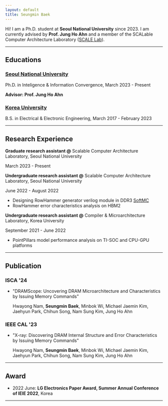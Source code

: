 ```yaml
---
layout: default
title: Seungmin Baek
---
```


Hi! I am a Ph.D. student at **Seoul National University** since 2023. I am currently advised by **Prof. Jung Ho Ahn** and a member of the SCALable Computer Architecture Laboratory ([SCALE Lab]).

[SCALE Lab]: https://scale.snu.ac.kr/

---

## Educations
### <u>Seoul National University</u>

Ph.D. in Inteligence & Information Convergence, March 2023 - Present

**Advisor: Prof. Jung Ho Ahn**

### <u>Korea University</u>

B.S. in Electrical & Electronic Engineering, March 2017 - February 2023

---

## Research Experience

**Graduate research assistant @** Scalable Computer Architecture Laboratory, Seoul National University

March 2023 - Present

**Undergraduate research assistant @** Scalable Computer Architecture Laboratory, Seoul National University

June 2022 - August 2022

- Designing RowHammer generator verilog module in DDR3 [SoftMC]
- RowHammer error characteristics analysis on HBM2

**Undergraduate research assistant @** Compiler & Microarchitecture Laboratory, Korea University

September 2021 - June 2022

- PointPillars model performance analysis on TI-SOC and CPU-GPU platforms

[SoftMC]: https://github.com/CMU-SAFARI/SoftMC

---

## Publication

### ISCA '24
- \"DRAMScope: Uncovering DRAM Microarchitecture and Characteristics by Issuing Memory Commands\"
  
  Hwayong Nam, **Seungmin Baek**, Minbok Wi, Michael Jaemin Kim, Jaehyun Park, Chihun Song, Nam Sung Kim, Jung Ho Ahn

### IEEE CAL '23
- \"X-ray: Discovering DRAM Internal Structure and Error Characteristics by Issuing Memory Commands\"
  
  Hwayong Nam, **Seungmin Baek**, Minbok Wi, Michael Jaemin Kim, Jaehyun Park, Chihun Song, Nam Sung Kim, Jung Ho Ahn

---

## Award
- 2022 June: **LG Electronics Paper Award, Summer Annual Conference of IEIE 2022**, Korea

---

